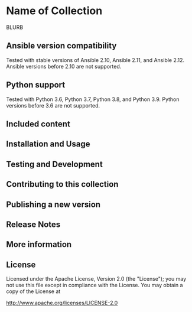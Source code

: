 <!-- Taking from community.general and community.kubernetes -->
# Name of Collection

BLURB
<!-- Nothing past the blurb is shown without opening full README -->

## Ansible version compatibility

Tested with stable versions of Ansible 2.10, Ansible 2.11, and Ansible 2.12. Ansible versions before 2.10 are not supported.

## Python support

Tested with Python 3.6, Python 3.7, Python 3.8, and Python 3.9. Python versions before 3.6 are not supported.

## Included content

<!-- Looks like RST here -->
<!-- Instead of this, Ansible references Content tab (which does seem pretty clean) -->

## Installation and Usage

## Testing and Development

## Contributing to this collection

## Publishing a new version

## Release Notes

<!-- We should include a changelog -->

## More information

<!-- Community links -->
## License

Licensed under the Apache License, Version 2.0 (the "License"); you may not use this file except in compliance with the License. You may obtain a copy of the License at

http://www.apache.org/licenses/LICENSE-2.0
